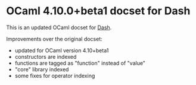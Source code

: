 # OCaml 4.10.0+beta1 docset for Dash

This is an updated OCaml docset for [Dash](https://kapeli.com/dash).

Improvements over the original docset:

 * updated for OCaml version 4.10+beta1
 * constructors are indexed
 * functions are tagged as "function" instead of "value"
 * "core" library indexed
 * some fixes for operator indexing
